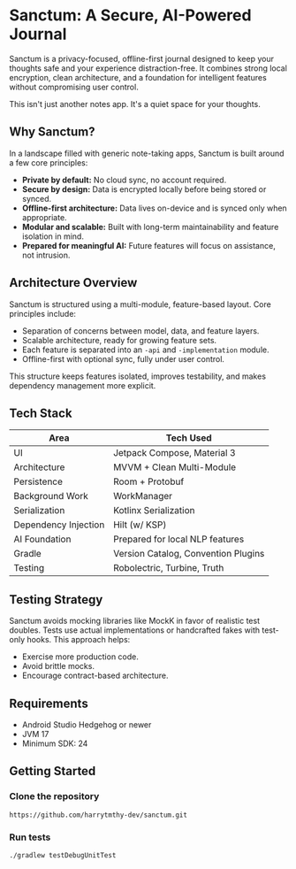 # Sanctum: A Secure, AI-Powered Journal

Sanctum is a privacy-focused, offline-first journal designed to keep your thoughts safe and your
experience distraction-free. It combines strong local encryption, clean architecture, and a
foundation for intelligent features without compromising user control.

This isn't just another notes app. It's a quiet space for your thoughts.

## Why Sanctum?

In a landscape filled with generic note-taking apps, Sanctum is built around a few core principles:
- **Private by default:** No cloud sync, no account required.
- **Secure by design:** Data is encrypted locally before being stored or synced.
- **Offline-first architecture:** Data lives on-device and is synced only when appropriate.
- **Modular and scalable:** Built with long-term maintainability and feature isolation in mind.
- **Prepared for meaningful AI:** Future features will focus on assistance, not intrusion.

## Architecture Overview

Sanctum is structured using a multi-module, feature-based layout. Core principles include:

- Separation of concerns between model, data, and feature layers.
- Scalable architecture, ready for growing feature sets.
- Each feature is separated into an `-api` and `-implementation` module.
- Offline-first with optional sync, fully under user control.

This structure keeps features isolated, improves testability, and makes dependency management more explicit.

## Tech Stack

| Area                 | Tech Used                           |
|----------------------|-------------------------------------|
| UI                   | Jetpack Compose, Material 3         |
| Architecture         | MVVM + Clean Multi-Module           |
| Persistence          | Room + Protobuf                     |
| Background Work      | WorkManager                         |
| Serialization        | Kotlinx Serialization               |
| Dependency Injection | Hilt (w/ KSP)                       |
| AI Foundation        | Prepared for local NLP features     |
| Gradle               | Version Catalog, Convention Plugins |
| Testing              | Robolectric, Turbine, Truth         |

## Testing Strategy

Sanctum avoids mocking libraries like MockK in favor of realistic test doubles. Tests use actual
implementations or handcrafted fakes with test-only hooks. This approach helps:
- Exercise more production code.
- Avoid brittle mocks.
- Encourage contract-based architecture.

## Requirements

- Android Studio Hedgehog or newer
- JVM 17
- Minimum SDK: 24

## Getting Started

### Clone the repository

```
https://github.com/harrytmthy-dev/sanctum.git
```

### Run tests

```
./gradlew testDebugUnitTest
```